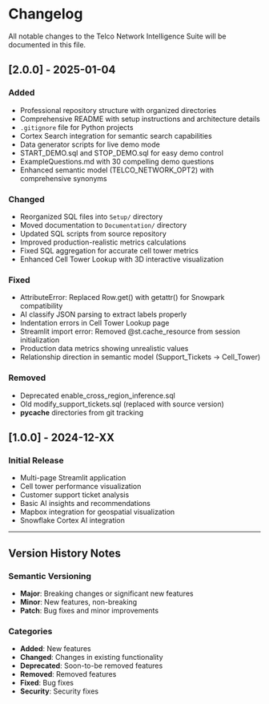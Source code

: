 # Changelog

All notable changes to the Telco Network Intelligence Suite will be documented in this file.

## [2.0.0] - 2025-01-04

### Added
- Professional repository structure with organized directories
- Comprehensive README with setup instructions and architecture details
- `.gitignore` file for Python projects
- Cortex Search integration for semantic search capabilities
- Data generator scripts for live demo mode
- START_DEMO.sql and STOP_DEMO.sql for easy demo control
- ExampleQuestions.md with 30 compelling demo questions
- Enhanced semantic model (TELCO_NETWORK_OPT2) with comprehensive synonyms

### Changed
- Reorganized SQL files into `Setup/` directory
- Moved documentation to `Documentation/` directory
- Updated SQL scripts from source repository
- Improved production-realistic metrics calculations
- Fixed SQL aggregation for accurate cell tower metrics
- Enhanced Cell Tower Lookup with 3D interactive visualization

### Fixed
- AttributeError: Replaced Row.get() with getattr() for Snowpark compatibility
- AI classify JSON parsing to extract labels properly
- Indentation errors in Cell Tower Lookup page
- Streamlit import error: Removed @st.cache_resource from session initialization
- Production data metrics showing unrealistic values
- Relationship direction in semantic model (Support_Tickets → Cell_Tower)

### Removed
- Deprecated enable_cross_region_inference.sql
- Old modify_support_tickets.sql (replaced with source version)
- __pycache__ directories from git tracking

## [1.0.0] - 2024-12-XX

### Initial Release
- Multi-page Streamlit application
- Cell tower performance visualization
- Customer support ticket analysis
- Basic AI insights and recommendations
- Mapbox integration for geospatial visualization
- Snowflake Cortex AI integration

---

## Version History Notes

### Semantic Versioning
- **Major**: Breaking changes or significant new features
- **Minor**: New features, non-breaking
- **Patch**: Bug fixes and minor improvements

### Categories
- **Added**: New features
- **Changed**: Changes in existing functionality
- **Deprecated**: Soon-to-be removed features
- **Removed**: Removed features
- **Fixed**: Bug fixes
- **Security**: Security fixes
